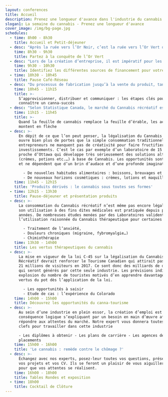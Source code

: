 ```yaml
---
layout: conferences
title: Accueil
description: Prenez une longueur d'avance dans l'industrie du cannabis
slogan1: La semaine du cannabis - Prenez une longueur d'avance
cover_image: /img/bg-page.jpg
schedules:
  - time: 8h00 - 8h30
    title: Accueil et Petit-déjeuner
  - desc: "Après la ruée vers l’Or Noir, c’est la ruée vers l’Or Vert qui résonne dans tous les esprits. Selon les estimations, le marché Canadien du Cannabis pèserait près de 6,5 milliards de dollars. Toutes les parties prenantes seront bénéficiaires que ce soit les gouvernements qui espèrent une manne fiscale ou bien les entreprises qui prévoient des bénéfices importants. C’est pour cette raison que chacun se prépare au nouveau contexte créé par la légalisation de la marijuana. Profitez de la présence de nos experts pour tout savoir sur :\r\n\n•\tLes opportunités commerciales\r\n\n•\tLes nouvelles lois et réglementations\r\n\n•\tLes licences à obtenir\r\n\n•\tLes technologies et équipements disponibles\r\n\n•\tLes aménagements urbains à prévoir\r\n\n•\tLes formations nécessaires\r\n\n•\tLa reconversion des producteurs de fruits et légumes"
    time: 8h30 - 9h30
    title: Partez à la conquête de l’Or Vert
  - desc: "Lors de la création d’entreprise, il est impératif pour les entrepreneurs et les investisseurs d’identifier les enjeux entourant la légalisation du cannabis, ainsi que la gestion des risques associés au projet et le rôle prépondérant d’une assurance. En explorant les différentes sources de financements permettant d’accélérer le développement de leurs activités, les entrepreneurs ont tout intérêt à diversifier leurs sources de financements afin d’éviter toute dépendance vis-à-vis de ces sources de financement. C’est pourquoi nos experts aborderont les sujets suivants :\r\n\n•\tAssurances et gestion de risques\r\n\n•\tLes financements privés\r\n\n•\tLes financements gouvernementaux\r\n\n•\tLes financements participatifs\r\n\n•\tL’expérience des Pays-Bas\r\n\n•\tComment les municipalités peuvent-elles attirer des investisseurs ? \r\n\n•\tLe rôle d’une audit lors de la démarche de lancement"
    time: 9h30 - 10h30
    title: Identifiez les différentes sources de financement pour votre entreprise
  - time: 10h30 - 10h45
    title: Pause Café-Réseau
  - desc: "Du processus de fabrication jusqu’à la vente du produit, tant de questions se posent. Comment optimiser sa chaine d’approvisionnement ? Tisser un réseau de distribution solide dans un marché émergent ? Quelle communication adopter face à un marché qui ne laisse personne indifférent ?  \r\n\nPour répondre à toutes ces interrogations, nos experts se focaliseront sur :\r\n\n•\tLes enjeux d’une chaine d’approvisionnement efficiente\r\n\n•\tLes spécificités de la distribution au Québec\r\n\n•\tLes logiciels informatiques\r\n\n•\tLa sécurité au service de l’approvisionnement\r\n\n•\tLes services de logistique\r\n\n•\tLe contrôle de qualité\r\n\n•\tLes différents canaux de communication\r\n\n•\tLe positionnement et l’image de marque\r\n\n•\tLes réseaux sociaux\r\n\n•\tLes tactiques de pointe de marketing dans l’industrie du cannabis"
    time: 10h45 - 11h15
    title: >-
      S’approvisionner, distribuer et communiquer : les étapes clés pour
      connaître un canna-succès
  - desc: "Selon Statistique Canada, le marché du Cannabis récréatif est estimé à 6,5 milliards de dollars. De nombreux investisseurs ont compris la « machine à cash » que ce marché représente. Ainsi, d’après le Journal de Montréal, ce n’est pas moins de 77 Canadiens qui sont déjà devenus millionnaires et ce, avant même que la production récréative soit légalisée. De fait, ils ont su investir intelligemment leur argent. Si vous aussi vous souhaitez diversifier votre portefeuille d’investissements grâce au cannabis, voici des exemples des sujets traités :\r\n\n•\tLes principes de base d’un investissement durable\r\n\n•\tIntégrer un fond spécialisé dans le cannabis au portefeuille des clients\r\n\n•\tLa pondération du secteur du cannabis dans le patrimoine des clients\r\n\n•\tLes fonds d’investissements rentables sur le marché du cannabis"
    time: 11h15 - 11h45
    title: >-
      Quand la feuille de cannabis remplace la feuille d’érable, les actions
      montent en flèche
  - desc: >-
      En dépit de ce que l’on peut penser, la légalisation du Cannabis récréatif
      ouvre bien plus de portes que la simple consommation traditionnelle. Les
      entrepreneurs ne manquent pas de créativité pour faire fructifier leurs
      investissements. C’est le cas par exemple d’un laboratoire de 15 600 m2
      proche d’Ottawa qui développe très sérieusement des solutions alternatives
      (crèmes, potions etc.…) à base de Cannabis. Les opportunités sont infinies
      et ne dépendent que d’un brin d’audace et d’une profonde imagination.

        - De nouvelles habitudes alimentaires : boissons, breuvages et friandises
        - De nouveaux horizons cosmétiques : crèmes, lotions et maquillage
    time: 11h45 - 12h15
    title: 'Produits dérivés : le cannabis sous toutes ses formes'
  - time: 12h15 - 13h30
    title: Pause-déjeuner et présentation produits
  - desc: >-
      La consommation du Cannabis récréatif n’est même pas encore légalisée que
      son utilisation à des fins dites médicales est pratiquée depuis plusieurs
      années. De nombreuses études menées par des Laboratoires valident
      l’utilisation raisonnée du Cannabis thérapeutique pour certaines maladies.

        - Traitement de l’anxiété,
        - Douleurs chroniques (migraine, fybromyalgie…)
        - Chimiothérapie
    time: 13h30 - 14h00
    title: Les vertus thérapeutiques du cannabis
  - desc: >-
      La mise en vigueur de la loi C-45 sur la légalisation du Cannabis
      Récréatif devrait renforcer le Tourisme Canadien qui attirait pas moins de
      21 millions de visiteurs en 2017. Ce sont donc des milliards de dollars
      qui seront générés par cette seule industrie. Les prévisions indiquent une
      explosion du nombre de touristes motivés d’en apprendre davantage sur les
      vertus du pot dès l’application de la loi.

        - Les opportunités à saisir
        - Etude de cas : l’expérience du Colorado
    time: 14h00 - 15h00
    title: Découvrez les opportunités du canna-tourisme
  - desc: >-
      Au sein d’une industrie en plein essor, la création d’emploi est une
      conséquence logique s’expliquant par un besoin en main d’œuvre afin de
      répondre aux attentes du marché. Notre expert vous donnera toutes les
      clefs pour travailler dans cette industrie

      - Les diplômes à obtenir - Les plans de carrière - Les agences de
      placements
    time: 15h00 - 16h00
    title: 'Le cannabis : remède contre le chômage ?'
  - desc: >-
      Échangez avec nos experts, posez-leur toutes vos questions, présentez-leur
      vos projets et vos CV. Ils se feront un plaisir de vous aiguiller au mieux
      pour que vos attentes se réalisent.
    time: 16h00 - 18h00
    title: Tables Rondes et exposition
  - time: 18h00
    title: Cocktail de Clôture
---
```


